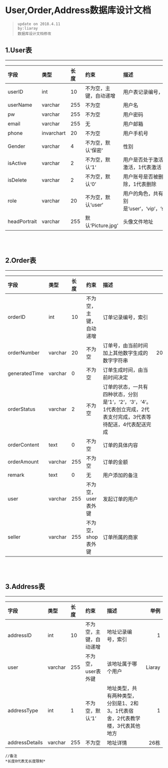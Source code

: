 # User,Order,Address数据库设计文档

>     update on 2018.4.11
>     by:liaray
>     数据库设计文档修改

## 1.User表
***

|字段|类型|长度|约束|描述|举例|
|:----|:----|:----|:----|:----|----:|
|userID|int|10|不为空，主键，自动递增|用户表记录编号，索引|1|
|userName|varchar|255|不为空|用户名|Liaray|
|pw|varchar|255|不为空|用户密码|123456|
|email|varchar|255|无|用户邮箱|123456@gmail.com
|phone|invarchart|20|不为空|用户手机号|12345678|
|Gender|varchar|4|不为空，默认‘保密‘|性别|男|
|isActive|varchar|2|不为空，默认‘1‘|用户是否处于激活状态，0代表未激活，1代表激活|1|
|isDelete|varchar|2|不为空，默认‘0’|用户账号是否被删除，0代表未删除，1代表删除|0|
|role|varchar|20|不为空，默认‘user‘|用户的角色，共有四种角色，分别是‘user‘，‘vip‘，‘saller‘，‘admin‘|admin|
|headPortrait|varchar|255|默认‘Picture.jpg‘|头像文件地址|head.jpg|
</br><br/>
## 2.Order表
***
|字段|类型|长度|约束|描述|举例|
|:----|:----|:----|:----|:----|----:|
|orderID|int|10|不为空，主键，自动递增|订单记录编号，索引|1|
|orderNumber|varchar|20|不为空|订单号，由当前时间加上其他数字生成的数字字符串|2018040700001|
|generatedTime|varchar|0|不为空|订单生成时间，由当前时间决定|2018-04-07 20:24:36|
|orderStatus|varchar|2|不为空|订单的状态，一共有四种状态，分别是‘1‘，‘2‘，‘3‘，‘4‘。1代表创立完成，2代表支付完成，3代表等待配送，4代表配送完成|1|
|orderContent|text|0|不为空|订单的具体内容|黄焖鸡米饭|
|orderAmount|varchar|255|不为空|订单的金额|10|
|remark|text|0|无|用户添加的备注|微辣|
|user|varchar|255|不为空，user表外键|发起订单的用户|Liaray|
|seller|varchar|255|不为空，shop表外键|订单所属的商家|凌周轩阁黄焖鸡|
</br><br/>
## 3.Address表
***
|字段|类型|长度|约束|描述|举例|
|:----|:----|:----|:----|:----|----:|
|addressID|int|10|不为空，主键，自动递增|地址记录编号，索引|1|
|user|varchar|255|不为空，user表外键|该地址属于哪个用户|Liaray|
|addressType|int|1|不为空，默认‘1’|地址类型，共有两种类型，分别是1、2和3。1代表宿舍，2代表教学楼，3代表其他地方|1|
|addressDetails|varchar|255|不为空|地址详情|26栋|

```
//备注
*长度0代表无长度限制*
```
